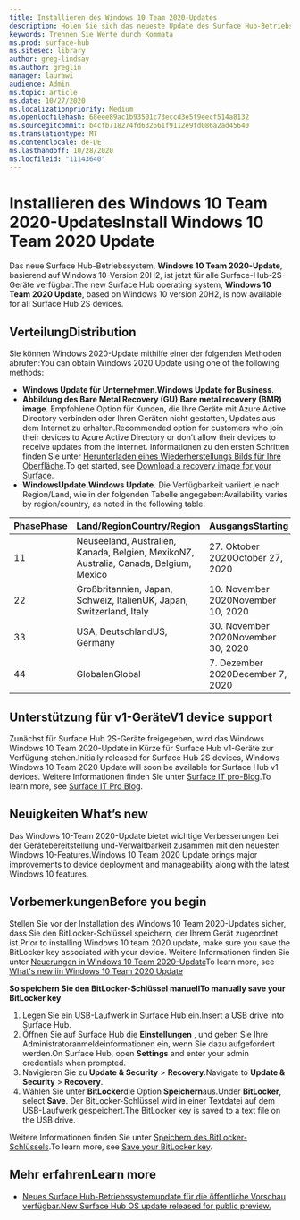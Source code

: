 ```yaml
---
title: Installieren des Windows 10 Team 2020-Updates
description: Holen Sie sich das neueste Update des Surface Hub-Betriebssystems, Windows 10 Team 2020-Update.
keywords: Trennen Sie Werte durch Kommata
ms.prod: surface-hub
ms.sitesec: library
author: greg-lindsay
ms.author: greglin
manager: laurawi
audience: Admin
ms.topic: article
ms.date: 10/27/2020
ms.localizationpriority: Medium
ms.openlocfilehash: 68eee89ac1b93501c73eccd3e5f9eecf514a8132
ms.sourcegitcommit: b4cfb718274fd632661f9112e9fd086a2ad45640
ms.translationtype: MT
ms.contentlocale: de-DE
ms.lasthandoff: 10/28/2020
ms.locfileid: "11143640"
---
```

# <span data-ttu-id="6346f-104">Installieren des Windows 10 Team 2020-Updates</span><span class="sxs-lookup"><span data-stu-id="6346f-104">Install Windows 10 Team 2020 Update</span></span> 

<span data-ttu-id="6346f-105">Das neue Surface Hub-Betriebssystem, **Windows 10 Team 2020-Update**, basierend auf Windows 10-Version 20H2, ist jetzt für alle Surface-Hub-2S-Geräte verfügbar.</span><span class="sxs-lookup"><span data-stu-id="6346f-105">The new Surface Hub operating system, **Windows 10 Team 2020 Update**, based on Windows 10 version 20H2, is now available for all Surface Hub 2S devices.</span></span>  

## <span data-ttu-id="6346f-106">Verteilung</span><span class="sxs-lookup"><span data-stu-id="6346f-106">Distribution</span></span>

<span data-ttu-id="6346f-107">Sie können Windows 2020-Update mithilfe einer der folgenden Methoden abrufen:</span><span class="sxs-lookup"><span data-stu-id="6346f-107">You can obtain Windows 2020 Update using one of the following methods:</span></span>

- <span data-ttu-id="6346f-108">**Windows Update für Unternehmen**.</span><span class="sxs-lookup"><span data-stu-id="6346f-108">**Windows Update for Business**.</span></span>
- <span data-ttu-id="6346f-109">**Abbildung des Bare Metal Recovery (GU)**.</span><span class="sxs-lookup"><span data-stu-id="6346f-109">**Bare metal recovery (BMR) image**.</span></span> <span data-ttu-id="6346f-110">Empfohlene Option für Kunden, die Ihre Geräte mit Azure Active Directory verbinden oder Ihren Geräten nicht gestatten, Updates aus dem Internet zu erhalten.</span><span class="sxs-lookup"><span data-stu-id="6346f-110">Recommended option for customers who join their devices to Azure Active Directory or don’t allow their devices to receive updates from the internet.</span></span> <span data-ttu-id="6346f-111">Informationen zu den ersten Schritten finden Sie unter [Herunterladen eines Wiederherstellungs Bilds für Ihre Oberfläche](https://support.microsoft.com/surfacerecoveryimage).</span><span class="sxs-lookup"><span data-stu-id="6346f-111">To get started, see [Download a recovery image for your Surface](https://support.microsoft.com/surfacerecoveryimage).</span></span>
- **<span data-ttu-id="6346f-112">WindowsUpdate.</span><span class="sxs-lookup"><span data-stu-id="6346f-112">Windows Update.</span></span>** <span data-ttu-id="6346f-113">Die Verfügbarkeit variiert je nach Region/Land, wie in der folgenden Tabelle angegeben:</span><span class="sxs-lookup"><span data-stu-id="6346f-113">Availability varies by region/country, as noted in the following table:</span></span>

| <span data-ttu-id="6346f-114">Phase</span><span class="sxs-lookup"><span data-stu-id="6346f-114">Phase</span></span> | <span data-ttu-id="6346f-115">Land/Region</span><span class="sxs-lookup"><span data-stu-id="6346f-115">Country/Region</span></span>                         | <span data-ttu-id="6346f-116">Ausgangs</span><span class="sxs-lookup"><span data-stu-id="6346f-116">Starting</span></span>          |
| ----- | -------------------------------------- | ----------------- |
| <span data-ttu-id="6346f-117">1</span><span class="sxs-lookup"><span data-stu-id="6346f-117">1</span></span>     | <span data-ttu-id="6346f-118">Neuseeland, Australien, Kanada, Belgien, Mexiko</span><span class="sxs-lookup"><span data-stu-id="6346f-118">NZ, Australia, Canada, Belgium, Mexico</span></span> | <span data-ttu-id="6346f-119">27. Oktober 2020</span><span class="sxs-lookup"><span data-stu-id="6346f-119">October 27, 2020</span></span>  |
| <span data-ttu-id="6346f-120">2</span><span class="sxs-lookup"><span data-stu-id="6346f-120">2</span></span>     | <span data-ttu-id="6346f-121">Großbritannien, Japan, Schweiz, Italien</span><span class="sxs-lookup"><span data-stu-id="6346f-121">UK, Japan, Switzerland, Italy</span></span>          | <span data-ttu-id="6346f-122">10. November 2020</span><span class="sxs-lookup"><span data-stu-id="6346f-122">November 10, 2020</span></span> |
| <span data-ttu-id="6346f-123">3</span><span class="sxs-lookup"><span data-stu-id="6346f-123">3</span></span>     | <span data-ttu-id="6346f-124">USA, Deutschland</span><span class="sxs-lookup"><span data-stu-id="6346f-124">US, Germany</span></span>                            | <span data-ttu-id="6346f-125">30. November 2020</span><span class="sxs-lookup"><span data-stu-id="6346f-125">November 30, 2020</span></span> |
| <span data-ttu-id="6346f-126">4</span><span class="sxs-lookup"><span data-stu-id="6346f-126">4</span></span>     | <span data-ttu-id="6346f-127">Globalen</span><span class="sxs-lookup"><span data-stu-id="6346f-127">Global</span></span>                                 | <span data-ttu-id="6346f-128">7. Dezember 2020</span><span class="sxs-lookup"><span data-stu-id="6346f-128">December 7, 2020</span></span>  |


## <span data-ttu-id="6346f-129">Unterstützung für v1-Geräte</span><span class="sxs-lookup"><span data-stu-id="6346f-129">V1 device support</span></span> 

<span data-ttu-id="6346f-130">Zunächst für Surface Hub 2S-Geräte freigegeben, wird das Windows Windows 10 Team 2020-Update in Kürze für Surface Hub v1-Geräte zur Verfügung stehen.</span><span class="sxs-lookup"><span data-stu-id="6346f-130">Initially released for Surface Hub 2S devices, Windows Windows 10 Team 2020 Update will soon be available for Surface Hub v1 devices.</span></span> <span data-ttu-id="6346f-131">Weitere Informationen finden Sie unter [Surface IT pro-Blog](https://techcommunity.microsoft.com/t5/surface-it-pro-blog/surface-hub-windows-10-team-2020-update-available-october-27/ba-p/1810739).</span><span class="sxs-lookup"><span data-stu-id="6346f-131">To learn more, see [Surface IT Pro Blog](https://techcommunity.microsoft.com/t5/surface-it-pro-blog/surface-hub-windows-10-team-2020-update-available-october-27/ba-p/1810739).</span></span>
 
## <span data-ttu-id="6346f-132">Neuigkeiten </span><span class="sxs-lookup"><span data-stu-id="6346f-132">What’s new</span></span>

<span data-ttu-id="6346f-133">Das Windows 10-Team 2020-Update bietet wichtige Verbesserungen bei der Gerätebereitstellung und-Verwaltbarkeit zusammen mit den neuesten Windows 10-Features.</span><span class="sxs-lookup"><span data-stu-id="6346f-133">Windows 10 Team 2020 Update brings major improvements to device deployment and manageability along with the latest Windows 10 features.</span></span> 
 
## <span data-ttu-id="6346f-134">Vorbemerkungen</span><span class="sxs-lookup"><span data-stu-id="6346f-134">Before you begin</span></span>

<span data-ttu-id="6346f-135">Stellen Sie vor der Installation des Windows 10 Team 2020-Updates sicher, dass Sie den BitLocker-Schlüssel speichern, der Ihrem Gerät zugeordnet ist.</span><span class="sxs-lookup"><span data-stu-id="6346f-135">Prior to installing Windows 10 team 2020 update, make sure you save the BitLocker key associated with your device.</span></span> <span data-ttu-id="6346f-136">Weitere Informationen finden Sie unter [Neuerungen in Windows 10 Team 2020-Update](surface-hub-2020-update-whats-new.md)</span><span class="sxs-lookup"><span data-stu-id="6346f-136">To learn more, see [What's new iin Windows 10 Team 2020 Update](surface-hub-2020-update-whats-new.md)</span></span>

**<span data-ttu-id="6346f-137">So speichern Sie den BitLocker-Schlüssel manuell</span><span class="sxs-lookup"><span data-stu-id="6346f-137">To manually save your BitLocker key</span></span>**

1. <span data-ttu-id="6346f-138">Legen Sie ein USB-Laufwerk in Surface Hub ein.</span><span class="sxs-lookup"><span data-stu-id="6346f-138">Insert a USB drive into Surface Hub.</span></span>
2. <span data-ttu-id="6346f-139">Öffnen Sie auf Surface Hub die **Einstellungen** , und geben Sie Ihre Administratoranmeldeinformationen ein, wenn Sie dazu aufgefordert werden.</span><span class="sxs-lookup"><span data-stu-id="6346f-139">On Surface Hub, open **Settings** and enter your admin credentials when prompted.</span></span>
3. <span data-ttu-id="6346f-140">Navigieren Sie zu **Update & Security**  >  **Recovery**.</span><span class="sxs-lookup"><span data-stu-id="6346f-140">Navigate to **Update & Security** > **Recovery**.</span></span>
4. <span data-ttu-id="6346f-141">Wählen Sie unter **BitLocker**die Option **Speichern**aus.</span><span class="sxs-lookup"><span data-stu-id="6346f-141">Under **BitLocker**, select **Save**.</span></span> <span data-ttu-id="6346f-142">Der BitLocker-Schlüssel wird in einer Textdatei auf dem USB-Laufwerk gespeichert.</span><span class="sxs-lookup"><span data-stu-id="6346f-142">The BitLocker key is saved to a text file on the USB drive.</span></span>

<span data-ttu-id="6346f-143">Weitere Informationen finden Sie unter [Speichern des BitLocker-Schlüssels](save-bitlocker-key-surface-hub.md).</span><span class="sxs-lookup"><span data-stu-id="6346f-143">To learn more, see [Save your BitLocker key](save-bitlocker-key-surface-hub.md).</span></span>


## <span data-ttu-id="6346f-144">Mehr erfahren</span><span class="sxs-lookup"><span data-stu-id="6346f-144">Learn more</span></span>


- [<span data-ttu-id="6346f-145">Neues Surface Hub-Betriebssystemupdate für die öffentliche Vorschau verfügbar.</span><span class="sxs-lookup"><span data-stu-id="6346f-145">New Surface Hub OS update released for public preview.</span></span>](https://techcommunity.microsoft.com/t5/surface-it-pro-blog/new-surface-hub-os-update-released-for-public-preview/ba-p/1534823)

